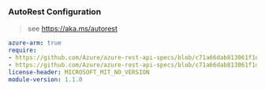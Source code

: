 ### AutoRest Configuration

> see https://aka.ms/autorest

``` yaml
azure-arm: true
require:
- https://github.com/Azure/azure-rest-api-specs/blob/c71a66dab813061f1d09982c2748a09317fe0860/specification/vmware/resource-manager/readme.md
- https://github.com/Azure/azure-rest-api-specs/blob/c71a66dab813061f1d09982c2748a09317fe0860/specification/vmware/resource-manager/readme.go.md
license-header: MICROSOFT_MIT_NO_VERSION
module-version: 1.1.0
```
